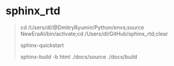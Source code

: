 # sphinx_rtd

> cd /Users/dl/@DmitryRyumin/Python/envs;source NewEraAI/bin/activate;cd /Users/dl/GitHub/sphinx_rtd;clear
>
> sphinx-quickstart
>
> sphinx-build -b html ./docs/source ./docs/build
